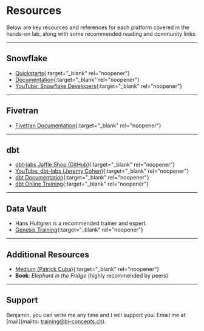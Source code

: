 # Resources

Below are key resources and references for each platform covered in the hands-on lab, along with some recommended reading and community links.

---

## Snowflake

- [Quickstarts](https://quickstarts.snowflake.com/){:target="_blank" rel="noopener"}
- [Documentation](https://docs.snowflake.com/){:target="_blank" rel="noopener"}
- [YouTube: Snowflake Developers](https://www.youtube.com/@snowflakedevelopers){:target="_blank" rel="noopener"}

---

## Fivetran

- [Fivetran Documentation](https://fivetran.com/docs){:target="_blank" rel="noopener"}

---

## dbt

- [dbt-labs Jaffle Shop (GitHub)](https://github.com/dbt-labs/jaffle-shop){:target="_blank" rel="noopener"}
- [YouTube: dbt-labs (Jeremy Cohen)](https://www.youtube.com/@dbt-labs){:target="_blank" rel="noopener"}
- [dbt Documentation](https://docs.getdbt.com/){:target="_blank" rel="noopener"}
- [dbt Online Training](https://learn.getdbt.com/catalog){:target="_blank" rel="noopener"}

---

## Data Vault

- Hans Hultgren is a recommended trainer and expert.
- [Genesis Training](https://www.geneseeacademy.com/){:target="_blank" rel="noopener"}

---

## Additional Resources

- [Medium (Patrick Cuba)](https://medium.com/@patrickcuba){:target="_blank" rel="noopener"}  
- **Book**: *Elephant in the Fridge* (highly recommended by peers)  

---

## Support

Benjamin, you can write me any time and I will support you. Email me at [mail](mailto: training@bi-concepts.ch).